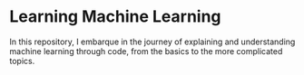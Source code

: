 # Learning Machine Learning
In this repository, I embarque in the journey of explaining and understanding machine learning through code, from the basics to the more complicated topics.